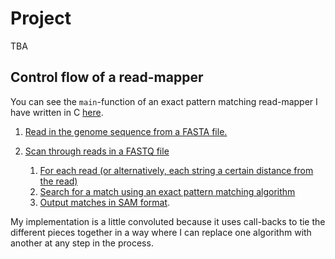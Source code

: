 # Project

TBA

## Control flow of a read-mapper

You can see the `main`-function of an exact pattern matching read-mapper I have written in C [here](https://github.com/mailund/gsa-exercises/blob/5c9342ce6129670ac0ec5fa4ffc47e25b21238b3/Project05/src/match_readmap.c#L129-L215).

1. [Read in the genome sequence from a FASTA file.](https://github.com/mailund/gsa-exercises/blob/5c9342ce6129670ac0ec5fa4ffc47e25b21238b3/Project05/src/match_readmap.c#L205)
2. [Scan through reads in a FASTQ file](https://github.com/mailund/gsa-exercises/blob/5c9342ce6129670ac0ec5fa4ffc47e25b21238b3/Project05/src/fastq.c#L10-L28)

     1. [For each read (or alternatively, each string a certain distance from the read)](https://github.com/mailund/gsa-exercises/blob/5c9342ce6129670ac0ec5fa4ffc47e25b21238b3/Project05/src/match_readmap.c#L108-L127)
     2. [Search for a match using an exact pattern matching algorithm](https://github.com/mailund/gsa-exercises/blob/5c9342ce6129670ac0ec5fa4ffc47e25b21238b3/Project05/src/match_readmap.c#L90-L105)
     3. [Output matches in SAM format](https://github.com/mailund/gsa-exercises/blob/5c9342ce6129670ac0ec5fa4ffc47e25b21238b3/Project05/src/match_readmap.c#L77-L88).
 
My implementation is a little convoluted because it uses call-backs to tie the different pieces together in a way where I can replace one algorithm with another at any step in the process. 